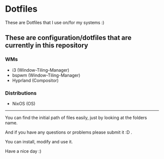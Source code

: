 # Dotfiles
These are Dotfiles that I use on/for my systems :)

## These are configuration/dotfiles that are currently in this repository

### WMs 
  - i3       (Window-Tiling-Manager)
  - bspwm    (Window-Tiling-Manager)
  - Hyprland (Compositor)

### Distributions
  - NixOS    (OS)

---

You can find the initial path of files easily,
just by looking at the folders name.

And if you have any questions or problems please submit it :D .



You can install, modify and use it. 

Have a nice day :)

